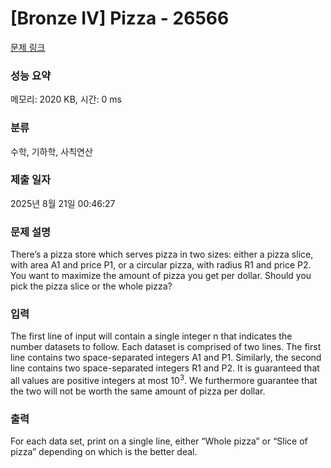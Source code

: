 # [Bronze IV] Pizza - 26566 

[문제 링크](https://www.acmicpc.net/problem/26566) 

### 성능 요약

메모리: 2020 KB, 시간: 0 ms

### 분류

수학, 기하학, 사칙연산

### 제출 일자

2025년 8월 21일 00:46:27

### 문제 설명

<p>There’s a pizza store which serves pizza in two sizes: either a pizza slice, with area A1 and price P1, or a circular pizza, with radius R1 and price P2. You want to maximize the amount of pizza you get per dollar. Should you pick the pizza slice or the whole pizza?</p>

### 입력 

 <p>The first line of input will contain a single integer n that indicates the number datasets to follow. Each dataset is comprised of two lines. The first line contains two space-separated integers A1 and P1. Similarly, the second line contains two space-separated integers R1 and P2. It is guaranteed that all values are positive integers at most 10<sup>3</sup>. We furthermore guarantee that the two will not be worth the same amount of pizza per dollar.</p>

### 출력 

 <p>For each data set, print on a single line, either “Whole pizza” or “Slice of pizza” depending on which is the better deal.</p>

